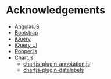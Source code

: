 # Acknowledgements

- [AngularJS](https://angularjs.org/)
- [Bootstrap](https://getbootstrap.com/)
- [jQuery](https://jquery.com/)
- [jQuery UI](https://jqueryui.com/)
- [Popper.js](https://popper.js.org/)
- [Chart.js](https://www.chartjs.org)
  - [chartjs-plugin-annotation.js](https://github.com/chartjs/chartjs-plugin-annotation)
  - [chartjs-plugin-datalabels](https://github.com/chartjs/chartjs-plugin-datalabels)
<!-- - [Angular Filter](https://github.com/a8m/angular-filter/) -->
<!-- - [sorttable](http://www.kryogenix.org/code/browser/sorttable/) -->
<!-- - [momentjs](https://momentjs.com/) -->
